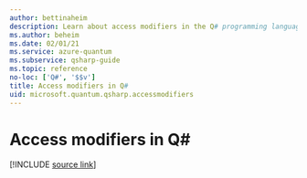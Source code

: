 ```yaml
---
author: bettinaheim
description: Learn about access modifiers in the Q# programming language.
ms.author: beheim
ms.date: 02/01/21
ms.service: azure-quantum
ms.subservice: qsharp-guide
ms.topic: reference
no-loc: ['Q#', '$$v']
title: Access modifiers in Q#
uid: microsoft.quantum.qsharp.accessmodifiers
---
```


# Access modifiers in Q#

[!INCLUDE [source link](~/includes/qsharp-language/Specifications/Language/1_ProgramStructure/6_AccessModifiers.md)]
